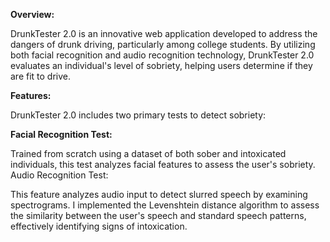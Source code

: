 **Overview:**

DrunkTester 2.0 is an innovative web application developed to address the dangers of drunk driving, particularly among college students. By utilizing both facial recognition and audio recognition technology, DrunkTester 2.0 evaluates an individual's level of sobriety, helping users determine if they are fit to drive.

**Features:**

DrunkTester 2.0 includes two primary tests to detect sobriety:

**Facial Recognition Test:**

Trained from scratch using a dataset of both sober and intoxicated individuals, this test analyzes facial features to assess the user's sobriety.
Audio Recognition Test:

This feature analyzes audio input to detect slurred speech by examining spectrograms. I implemented the Levenshtein distance algorithm to assess the similarity between the user's speech and standard speech patterns, effectively identifying signs of intoxication.
